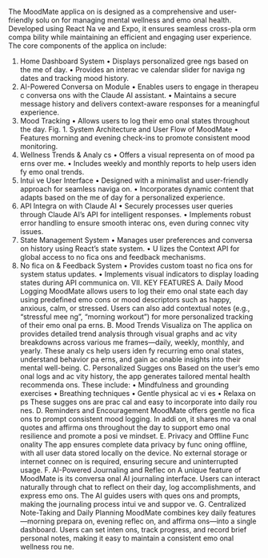 The MoodMate applica on is designed as a comprehensive 
and user-friendly solu on for managing mental wellness and 
emo onal health. Developed using React Na ve and Expo, it 
ensures seamless cross-pla orm compa bility while 
maintaining an efficient and engaging user experience. The 
core components of the applica on include: 
1) Home Dashboard System 
• Displays personalized gree ngs based on the me 
of day. 
• Provides an interac ve calendar slider for 
naviga ng dates and tracking mood history. 
2) AI-Powered Conversa on Module 
• Enables users to engage in therapeu c 
conversa ons with the Claude AI assistant. 
• Maintains a secure message history and delivers 
context-aware responses for a meaningful 
experience. 
3) Mood Tracking 
• Allows users to log their emo onal states 
throughout the day. 
Fig. 1. System Architecture and User Flow of MoodMate 
•	Features morning and evening check-ins to promote 
consistent mood monitoring. 
4) Wellness Trends & Analy cs 
• Offers a visual representa on of mood pa erns 
over me. 
• Includes weekly and monthly reports to help users 
iden fy emo onal trends. 
5) Intui ve User Interface 
• Designed with a minimalist and user-friendly 
approach for seamless naviga on. 
• Incorporates dynamic content that adapts based 
on the me of day for a personalized experience. 
6) API Integra on with Claude AI 
• Securely processes user queries through Claude 
AI’s API for intelligent responses. 
• Implements robust error handling to ensure 
smooth interac ons, even during connec vity 
issues. 
7) State Management System 
• Manages user preferences and conversa on 
history using React’s state system. 
• U lizes the Context API for global access to 
no fica ons and feedback mechanisms. 
8) No fica on & Feedback System 
• Provides custom toast no fica ons for system 
status updates. 
• Implements visual indicators to display loading 
states during API communica on. 
VII. KEY FEATURES 
A. Daily Mood Logging 
MoodMate allows users to log their emo onal state each 
day using predefined emo cons or mood descriptors such as 
happy, anxious, calm, or stressed. Users can also add 
contextual notes (e.g., “stressful mee ng”, “morning 
workout”) for more personalized tracking of their emo onal 
pa erns. 
B. Mood Trends Visualiza on 
The applica on provides detailed trend analysis through 
visual graphs and ac vity breakdowns across various me 
frames—daily, weekly, monthly, and yearly. These analy cs 
help users iden fy recurring emo onal states, understand 
behavior pa erns, and gain ac onable insights into their 
mental well-being. 
C. Personalized Sugges ons 
Based on the user’s emo onal logs and ac vity history, the 
app generates tailored mental health recommenda ons. 
These include: 
• Mindfulness and grounding exercises 
• Breathing techniques 
• Gentle physical ac vi es 
• Relaxa on ps 
These sugges ons are prac cal and easy to incorporate into 
daily rou nes. 
D. Reminders and Encouragement 
MoodMate offers gentle no fica ons to prompt consistent 
mood logging. In addi on, it shares mo va onal quotes and 
affirma ons throughout the day to support emo onal 
resilience and promote a posi ve mindset. 
E. Privacy and Offline Func onality 
The app ensures complete data privacy by func oning 
offline, with all user data stored locally on the device. No 
external storage or internet connec on is required, ensuring 
secure and uninterrupted usage. 
F. AI-Powered Journaling and Reflec on 
A unique feature of MoodMate is its conversa onal AI 
journaling interface. Users can interact naturally through chat 
to reflect on their day, log accomplishments, and express 
emo ons. The AI guides users with ques ons and prompts, 
making the journaling process intui ve and suppor ve. 
G. Centralized Note-Taking and Daily Planning 
MoodMate combines key daily features—morning 
prepara on, evening reflec on, and affirma ons—into a 
single dashboard. Users can set inten ons, track progress, 
and record brief personal notes, making it easy to maintain a 
consistent emo onal wellness rou ne.
